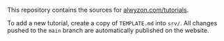 This repository contains the sources for [alwyzon.com/tutorials](https://www.alwyzon.com/tutorials).

To add a new tutorial, create a copy of `TEMPLATE.md` into `srv/`. All changes pushed to the `main` branch are automatically published on the website.
